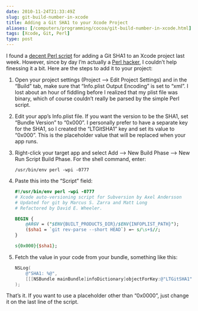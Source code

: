 ```yaml
--- 
date: 2010-11-24T21:33:49Z
slug: git-build-number-in-xcode
title: Adding a Git SHA1 to your Xcode Project
aliases: [/computers/programming/cocoa/git-build-number-in-xcode.html]
tags: [Xcode, Git, Perl]
type: post
---
```


I found a [decent Perl script] for adding a Git SHA1 to an Xcode project last
week. However, since by day I’m actually a [Perl hacker], I couldn’t help
finessing it a bit. Here are the steps to add it to your project:

1.  Open your project settings (Project –\> Edit Project Settings) and in the
    “Build” tab, make sure that “Info.plist Output Encoding” is set to “xml”. I
    lost about an hour of fiddling before I realized that my plist file was
    binary, which of course couldn’t really be parsed by the simple Perl script.

2.  Edit your app’s Info.plist file. If you want the version to be the SHA1, set
    “Bundle Version” to “0x000”. I personally prefer to have a separate key for
    the SHA1, so I created the “LTGitSHA1” key and set its value to “0x000”.
    This is the placeholder value that will be replaced when your app runs.

3.  Right-click your target app and select Add –\> New Build Phase –\> New Run
    Script Build Phase. For the shell command, enter:

        /usr/bin/env perl -wpi -0777

4.  Paste this into the “Script” field:

    ``` perl
    #!/usr/bin/env perl -wpi -0777
    # Xcode auto-versioning script for Subversion by Axel Andersson
    # Updated for git by Marcus S. Zarra and Matt Long
    # Refactored by David E. Wheeler.

    BEGIN {
        @ARGV = ("$ENV{BUILT_PRODUCTS_DIR}/$ENV{INFOPLIST_PATH}");
        ($sha1 = `git rev-parse --short HEAD`) =~ s/\s+$//;
    }

    s{0x000}{$sha1};
    ```

5.  Fetch the value in your code from your bundle, something like this:

    ``` Objective-C
    NSLog(
        @"SHA1: %@",
        [[[NSBundle mainBundle]infoDictionary]objectForKey:@"LTGitSHA1"]
    );
    ```

That’s it. If you want to use a placeholder other than “0x0000”, just change it
on the last line of the script.

  [decent Perl script]: http://www.cimgf.com/2008/04/13/git-and-xcode-a-git-build-number-script/
  [Perl hacker]: https://metacpan.org/author/DWHEELER
